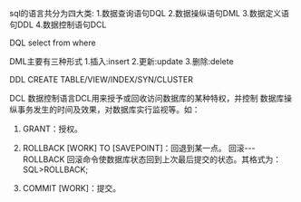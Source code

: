 sql的语言共分为四大类:
1.数据查询语句DQL
2.数据操纵语句DML
3.数据定义语句DDL
4.数据控制语句DCL

DQL
select
from
where


DML主要有三种形式
1.插入:insert
2.更新:update
3.删除:delete


DDL
CREATE TABLE/VIEW/INDEX/SYN/CLUSTER

DCL
数据控制语言DCL用来授予或回收访问数据库的某种特权，并控制
数据库操纵事务发生的时间及效果，对数据库实行监视等。如：
1) GRANT：授权。


2) ROLLBACK [WORK] TO [SAVEPOINT]：回退到某一点。
回滚---ROLLBACK
回滚命令使数据库状态回到上次最后提交的状态。其格式为：
SQL>ROLLBACK;


3) COMMIT [WORK]：提交。





